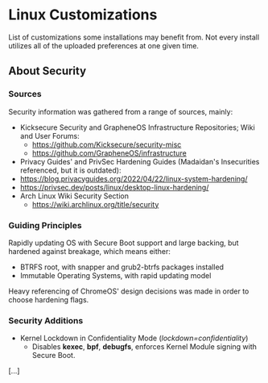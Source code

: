 # Linux Customizations
List of customizations some installations may benefit from.
Not every install utilizes all of the uploaded preferences at one given time.

## About Security
### Sources
Security information was gathered from a range of sources, mainly:
- Kicksecure Security and GrapheneOS Infrastructure Repositories; Wiki and User Forums:
  - https://github.com/Kicksecure/security-misc
  - https://github.com/GrapheneOS/infrastructure
-  Privacy Guides' and PrivSec Hardening Guides (Madaidan's Insecurities referenced, but it is outdated):
  - https://blog.privacyguides.org/2022/04/22/linux-system-hardening/
  - https://privsec.dev/posts/linux/desktop-linux-hardening/
- Arch Linux Wiki Security Section
  - https://wiki.archlinux.org/title/security

### Guiding Principles
Rapidly updating OS with Secure Boot support and large backing, but hardened against breakage, which means either:
- BTRFS root, with snapper and grub2-btrfs packages installed
- Immutable Operating Systems, with rapid updating model

Heavy referencing of ChromeOS' design decisions was made in order to choose hardening flags.

### Security Additions
- Kernel Lockdown in Confidentiality Mode (_lockdown=confidentiality_)
  - Disables **kexec**, **bpf**, **debugfs**, enforces Kernel Module signing with Secure Boot.

[...]
